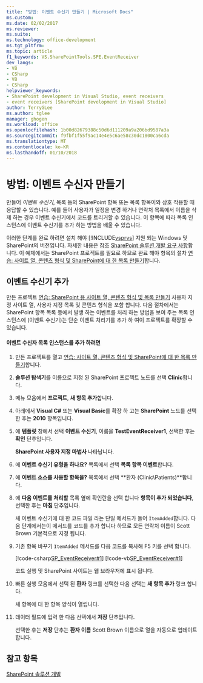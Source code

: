 ```yaml
---
title: "방법: 이벤트 수신기 만들기 | Microsoft Docs"
ms.custom: 
ms.date: 02/02/2017
ms.reviewer: 
ms.suite: 
ms.technology: office-development
ms.tgt_pltfrm: 
ms.topic: article
f1_keywords: VS.SharePointTools.SPE.EventReceiver
dev_langs:
- VB
- CSharp
- VB
- CSharp
helpviewer_keywords:
- SharePoint development in Visual Studio, event receivers
- event receivers [SharePoint development in Visual Studio]
author: TerryGLee
ms.author: tglee
manager: ghogen
ms.workload: office
ms.openlocfilehash: 1b00d82679388c50d6d111209a9a206bd9587a3a
ms.sourcegitcommit: f9fbf1f55f9ac14e4e5c6ae58c30dc1800ca6cda
ms.translationtype: MT
ms.contentlocale: ko-KR
ms.lasthandoff: 01/10/2018
---
```

# <a name="how-to-create-an-event-receiver"></a>방법: 이벤트 수신자 만들기
  만들어 *이벤트 수신기*, 목록 등의 SharePoint 항목 또는 목록 항목이와 상호 작용할 때 응답할 수 있습니다. 예를 들어 사용자가 일정을 변경 하거나 연락처 목록에서 이름을 삭제 하는 경우 이벤트 수신기에서 코드를 트리거할 수 있습니다. 이 항목에 따라 목록 인스턴스에 이벤트 수신기를 추가 하는 방법을 배울 수 있습니다.  
  
 이러한 단계를 완료 하려면 설치 해야 [!INCLUDE[vsprvs](../sharepoint/includes/vsprvs-md.md)] 지원 되는 Windows 및 SharePoint의 버전입니다. 자세한 내용은 참조 [SharePoint 솔루션 개발 요구 사항](../sharepoint/requirements-for-developing-sharepoint-solutions.md)합니다. 이 예제에서는 SharePoint 프로젝트를 필요로 하므로 완료 해야 항목의 절차 [연습: 사이트 열, 콘텐츠 형식 및 SharePoint에 대 한 목록 만들기](../sharepoint/walkthrough-create-a-site-column-content-type-and-list-for-sharepoint.md)합니다.  
  
## <a name="adding-an-event-receiver"></a>이벤트 수신기 추가  
 만든 프로젝트 [연습: SharePoint 용 사이트 열, 콘텐츠 형식 및 목록 만들기](../sharepoint/walkthrough-create-a-site-column-content-type-and-list-for-sharepoint.md) 사용자 지정 사이트 열, 사용자 지정 목록 및 콘텐츠 형식을 포함 합니다. 다음 절차에서는 SharePoint 항목 목록 등에서 발생 하는 이벤트를 처리 하는 방법을 보여 주는 목록 인스턴스에 (이벤트 수신기)는 단순 이벤트 처리기를 추가 하 여이 프로젝트를 확장할 수 있습니다.  
  
#### <a name="to-add-an-event-receiver-to-the-list-instance"></a>이벤트 수신자 목록 인스턴스를 추가 하려면  
  
1.  만든 프로젝트를 열고 [연습: 사이트 열, 콘텐츠 형식 및 SharePoint에 대 한 목록 만들기](../sharepoint/walkthrough-create-a-site-column-content-type-and-list-for-sharepoint.md)합니다.  
  
2.  **솔루션 탐색기**를 이름으로 지정 된 SharePoint 프로젝트 노드를 선택 **Clinic**합니다.  
  
3.  메뉴 모음에서 **프로젝트**, **새 항목 추가**합니다.  
  
4.  아래에서 **Visual C#** 또는 **Visual Basic**를 확장 하 고는 **SharePoint** 노드를 선택한 후는 **2010** 항목입니다.  
  
5.  에 **템플릿** 창에서 선택 **이벤트 수신기**, 이름을 **TestEventReceiver1**, 선택한 후는 **확인** 단추입니다.  
  
     **SharePoint 사용자 지정 마법사** 나타납니다.  
  
6.  에 **이벤트 수신기 유형을 하나요?** 목록에서 선택 **목록 항목 이벤트**합니다.  
  
7.  에 **이벤트 소스를 사용할 항목을?** 목록에서 선택 **환자 (Clinic\Patients)**합니다.  
  
8.  에 **다음 이벤트를 처리할** 목록 옆에 확인란을 선택 합니다 **항목이 추가 되었습니다**, 선택한 후는 **마침** 단추입니다.  
  
     새 이벤트 수신기에 대 한 코드 파일 라는 단일 메서드가 들어 `ItemAdded`합니다. 다음 단계에서는이 메서드를 코드를 추가 합니다 하므로 모든 연락처 이름이 Scott Brown 기본적으로 지정 됩니다.  
  
9. 기존 항목 바꾸기 `ItemAdded` 메서드를 다음 코드를 복사해 F5 키를 선택 합니다.  
  
     [!code-csharp[SP_EventReceiver#1](../sharepoint/codesnippet/CSharp/CustomField1/TestEventReceiver1/TestEventReceiver1.cs#1)]
     [!code-vb[SP_EventReceiver#1](../sharepoint/codesnippet/VisualBasic/CustomField1_VB/EventReceiver1/EventReceiver1.vb#1)]  
  
     코드 실행 및 SharePoint 사이트는 웹 브라우저에 표시 됩니다.  
  
10. 빠른 실행 모음에서 선택 된 **환자** 링크를 선택한 다음 선택는 **새 항목 추가** 링크 합니다.  
  
     새 항목에 대 한 항목 양식이 열립니다.  
  
11. 데이터 필드에 입력 한 다음 선택에서 **저장** 단추입니다.  
  
     선택한 후는 **저장** 단추는 **환자 이름** Scott Brown 이름으로 열을 자동으로 업데이트 합니다.  
  
## <a name="see-also"></a>참고 항목  
 [SharePoint 솔루션 개발](../sharepoint/developing-sharepoint-solutions.md)  
  
  